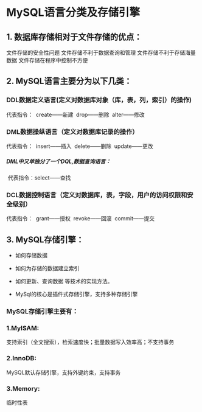 # MySQL语言分类及存储引擎

## 1. 数据库存储相对于文件存储的优点：

文件存储的安全性问题
文件存储不利于数据查询和管理
文件存储不利于存储海量数据
文件存储在程序中控制不方便

## 2. MySQL语言主要分为以下几类：

### DDL数据定义语言(定义对数据库对象（库，表，列，索引）的操作)

代表指令：
​    create——新建
​    drop——删除
​    alter——修改

### DML数据操纵语言（定义对数据库记录的操作）
代表指令：
​    insert——插入
​    delete——删除
​    update——更改

##### DML中又单独分了一个DQL,数据查询语言：

​    代表指令：select——查找
​     

### DCL数据控制语言（定义对数据库，表，字段，用户的访问权限和安全级别）
代表指令：
​    grant——授权
​    revoke——回滚
​    commit——提交

## 3. MySQL存储引擎：

- 如何存储数据

- 如何为存储的数据建立索引

- 如何更新、查询数据 等技术的实现方法。

- MySql的核心是插件式存储引擎，支持多种存储引擎

### MySQL存储引擎主要有：

### 1.MyISAM:

支持索引（全文搜索），检索速度快；批量数据写入效率高；不支持事务

### 2.InnoDB:

MySQL默认存储引擎，支持外键约束，支持事务

### 3.Memory:

临时性表